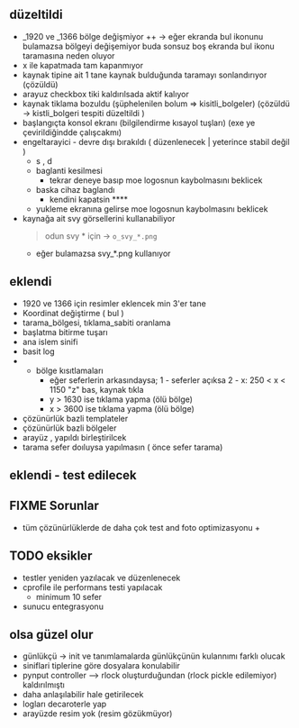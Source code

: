## düzeltildi

- _1920 ve _1366 bölge değişmiyor ++
    -> eğer ekranda bul ikonunu bulamazsa bölgeyi değişemiyor
        buda sonsuz boş ekranda bul ikonu taramasına neden oluyor
- x ile kapatmada tam kapanmıyor
- kaynak tipine ait 1 tane kaynak bulduğunda taramayı sonlandırıyor (çözüldü)
- arayuz checkbox tiki kaldırılsada aktif kalıyor
- kaynak tiklama bozuldu (şüphelenilen bolum => kisitli_bolgeler) (çözüldü -> kistli_bolgeri tespiti düzeltildi )
- başlangıçta konsol ekranı (bilgilendirme kısayol tuşları) (exe ye çevirildiğindde çalışcakmı)
- engeltarayici - devre dışı bırakıldı ( düzenlenecek | yeterince stabil değil )
    - s , d
    - baglanti kesilmesi
        - tekrar deneye basıp moe logosnun kaybolmasını beklicek
    - baska cihaz baglandı
        - kendini kapatsin ****
    - yukleme ekranına gelirse moe logosnun kaybolmasını beklicek
- kaynağa ait svy görsellerini kullanabiliyor
    > odun svy * için -> `o_svy_*.png`
    - eğer bulamazsa svy_*.png kullanıyor
## eklendi

- 1920 ve 1366 için resimler eklencek min 3'er tane
- Koordinat değiştirme ( bul )
- tarama_bölgesi, tıklama_sabiti oranlama
- başlatma bitirme tuşarı
- ana islem sinifi
- basit log
- - bölge kısıtlamaları
    - eğer seferlerin arkasındaysa;
        1 - seferler açıksa
        2 - x: 250 < x < 1150
            "z" bas, kaynak tıkla
    - y > 1630 ise tıklama yapma (ölü bölge)
    - x > 3600 ise tıklama yapma (ölü bölge)
- çözünürlük bazli templateler
- çözünürlük bazli bölgeler
- arayüz , yapıldı birleştirilcek
- tarama sefer doıluysa yapılmasın ( önce sefer tarama)


## eklendi - test edilecek


## FIXME Sorunlar

- tüm çözünürlüklerde de daha çok test and foto optimizasyonu +


## TODO eksikler

- testler yeniden yazılacak ve düzenlenecek
- cprofile ile performans testi yapılacak 
    + minimum 10 sefer
- sunucu entegrasyonu

## olsa güzel olur

- günlükçü ->  init ve tanımlamalarda günlükçünün kulannımı farklı olucak
- siniflari tiplerine göre dosyalara konulabilir
- pynput controller --> rlock oluşturduğundan (rlock pickle edilemiyor) kaldırılmıştı
- daha anlaşılabilir hale getirilecek
- logları decaroterle yap
- arayüzde resim yok (resim gözükmüyor)
